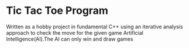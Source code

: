 # Tic Tac Toe Program

Written as a hobby project in fundamental C++ using an iterative analysis approach to check the move for the given game Artificial Intelligence(AI).The AI can only win and draw games
